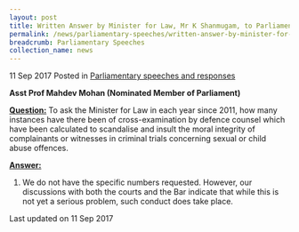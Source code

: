 ```yaml
---
layout: post
title: Written Answer by Minister for Law, Mr K Shanmugam, to Parliamentary Question on Defence Counsel Scandalising and Insulting Moral Integrity of Complainants or Witnesses During Cross-Examination in Criminal Trials for Sexual or Child Abuse Offences
permalink: /news/parliamentary-speeches/written-answer-by-minister-for-law-mr-k-shanmugam-to-parliament
breadcrumb: Parliamentary Speeches
collection_name: news
---
```


11 Sep 2017 Posted in [Parliamentary speeches and responses](/news/parliamentary-speeches)

**Asst Prof Mahdev Mohan (Nominated Member of Parliament)**

**<u>Question:</u>**
To ask the Minister for Law in each year since 2011, how many instances have there been of cross-examination by defence counsel which have been calculated to scandalise and insult the moral integrity of complainants or witnesses in criminal trials concerning sexual or child abuse offences.  

**<u>Answer:</u>**
1. We do not have the specific numbers requested. However, our discussions with both the courts and the Bar indicate that while this is not yet a serious problem, such conduct does take place. 



<p class="right-side-updated">Last updated on 11 Sep 2017</p>

